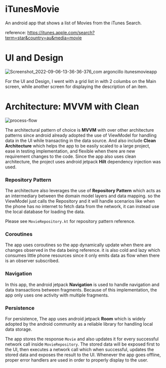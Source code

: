 
# iTunesMovie
An android app that shows a list of Movies from the iTunes Search.

reference:
https://itunes.apple.com/search?term=star&country=au&media=movie

# UI and Design

![Screenshot_2022-09-06-13-36-36-376_com argoncillo itunesmovieapp](https://user-images.githubusercontent.com/40202220/188555878-dc2a3461-9b94-45ef-8f84-61b603599a70.jpg)

For the UI and Design, I went with a grid list in with 2 columbs on the Main screen, while another screen for displaying the description of an item.

# Architecture: MVVM with Clean

![process-flow](https://user-images.githubusercontent.com/40202220/188776408-8052c9da-cff4-4ca8-aa74-623d5bc31ff0.png)

The architectural pattern of choice is **MVVM** with over other architecture patterns since android already adopted the use of ViewModel for handling data in the UI while transacting in the data source. And also include **Clean Architecture** which helps the app to be easily scaled to a large project, ease in testing implementation, and flexible when there are new requirement changes to the code. Since the app also uses clean architecture, the project uses android jetpack **Hilt** dependency injection was used.

### Repository Pattern
The architecture also leverages the use of **Repository Pattern** which acts as an intermediary between the domain model layers and data mapping. so the ViewModel just calls the Repository and it will handle scenarios like when the phone has no internet to fetch data from the network, it can instead use the local database for loading the data.  

Please see `MovieRepository.kt` for repository pattern reference.

### Coroutines

The app uses coroutines so the app dynamically update when there are changes observed in the data being reference. it is also cold and lazy which consumes little phone resources since it only emits data as flow when there is an observer subscribed. 

### Navigation

In this app, the android jetpack **Navigation** is used to handle navigation and data transactions between fragments. Because of this implementation, the app only uses one activity with multiple fragments.

### Persistence
For persistence, The app uses android jetpack **Room** which is widely adopted by the android community as a reliable library for handling local data storage.

The app stores the response `Movie` and also updates it for every successful network call inside `MovieRepository`. The stored data will be exposed first to the UI, then executes a network call which when successful, updates the stored data and exposes the result to the UI. Whenever the app goes offline, proper error handlers are used in order to properly display to the user.

